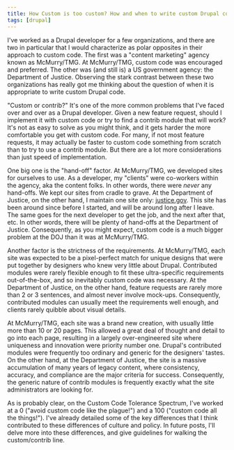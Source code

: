 ```yaml
---
title: How Custom is too custom? How and when to write custom Drupal code.
tags: [drupal]
---
```

I've worked as a Drupal developer for a few organizations, and there are two in particular that I would characterize as polar opposites in their approach to custom code. The first was a "content marketing" agency known as McMurry/TMG. At McMurry/TMG, custom code was encouraged and preferred. The other was (and still is) a US government agency: the Department of Justice. Observing the stark contrast between these two organizations has really got me thinking about the question of when it is appropriate to write custom Drupal code.

"Custom or contrib?" It's one of the more common problems that I've faced over and over as a Drupal developer. Given a new feature request, should I implement it with custom code or try to find a contrib module that will work? It's not as easy to solve as you might think, and it gets harder the more comfortable you get with custom code. For many, if not most feature requests, it may actually be faster to custom code something from scratch than to try to use a contrib module. But there are a lot more considerations than just speed of implementation.

One big one is the "hand-off" factor. At McMurry/TMG, we developed sites for ourselves to use. As a developer, my "clients" were co-workers within the agency, aka the content folks. In other words, there were *never* any hand-offs. We kept our sites from cradle to grave. At the Department of Justice, on the other hand, I maintain one site only: [justice.gov](https://www.justice.gov). This site has been around since before I started, and will be around long after I leave. The same goes for the next developer to get the job, and the next after that, etc. In other words, there will be plenty of hand-offs at the Department of Justice. Consequently, as you might expect, custom code is a much bigger problem at the DOJ than it was at McMurry/TMG.

Another factor is the strictness of the requirements. At McMurry/TMG, each site was expected to be a pixel-perfect match for unique designs that were put together by designers who knew very little about Drupal. Contributed modules were rarely flexible enough to fit these ultra-specific requirements out-of-the-box, and so inevitably custom code was necessary. At the Department of Justice, on the other hand, feature requests are rarely more than 2 or 3 sentences, and almost never involve mock-ups. Consequently, contributed modules can usually meet the requirements well enough, and clients rarely quibble about visual details.

At McMurry/TMG, each site was a brand new creation, with usually little more than 10 or 20 pages. This allowed a great deal of thought and detail to go into each page, resulting in a largely over-engineered site where uniqueness and innovation were priority number one. Drupal's contributed modules were frequently too ordinary and generic for the designers' tastes. On the other hand, at the Department of Justice, the site is a massive accumulation of many years of legacy content, where consistency, accuracy, and compliance are the major criteria for success. Consequently, the generic nature of contrib modules is frequently exactly what the site administrators are looking for.

As is probably clear, on the Custom Code Tolerance Spectrum, I've worked at a 0 ("avoid custom code like the plague!") and a 100 ("custom code all the things!"). I've already detailed some of the key differences that I think contributed to these differences of culture and policy. In future posts, I'll delve more into these differences, and give guidelines for walking the custom/contrib line.
